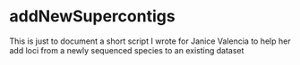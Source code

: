 # addNewSupercontigs
This is just to document a short script I wrote for Janice Valencia to help her add loci from a newly sequenced species to an existing dataset
